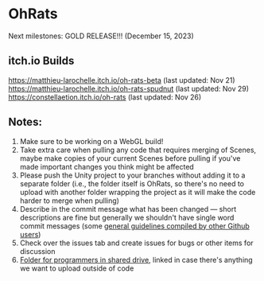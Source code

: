 # OhRats
Next milestones: GOLD RELEASE!!! (December 15, 2023)
## itch.io Builds
https://matthieu-larochelle.itch.io/oh-rats-beta (last updated: Nov 21)  
https://matthieu-larochelle.itch.io/oh-rats-spudnut (last updated: Nov 29)  
https://constellaetion.itch.io/oh-rats (last updated: Nov 26)
## Notes:
1. Make sure to be working on a WebGL build!
2. Take extra care when pulling any code that requires merging of Scenes, maybe make copies of your current Scenes before pulling if you've made important changes you think might be affected
3. Please push the Unity project to your branches without adding it to a separate folder (i.e., the folder itself is OhRats, so there's no need to upload with another folder wrapping the project as it will make the code harder to merge when pulling)
4. Describe in the commit message what has been changed — short descriptions are fine but generally we shouldn't have single word commit messages (some [general guidelines compiled by other Github users](https://gist.github.com/robertpainsi/b632364184e70900af4ab688decf6f53))
5. Check over the issues tab and create issues for bugs or other items for discussion
6. [Folder for programmers in shared drive](https://drive.google.com/drive/folders/1hjYj-Z5KZSilB_Ix2iS3OlUAy7iyA7jz?usp=drive_link), linked in case there's anything we want to upload outside of code

